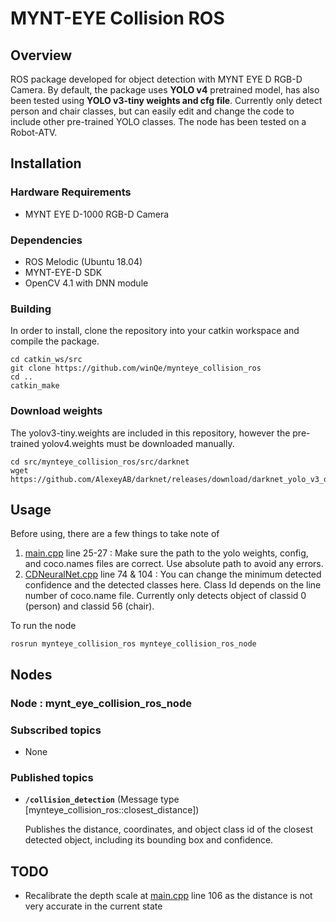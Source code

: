 # MYNT-EYE Collision ROS

## Overview

ROS package developed for object detection with MYNT EYE D RGB-D Camera. By default, the package uses **YOLO v4** pretrained model, has also been tested using **YOLO v3-tiny weights and cfg file**. Currently only detect person and chair classes, but can easily edit and change the code to include other pre-trained YOLO classes. The node has been tested on a Robot-ATV.

## Installation

### Hardware Requirements

* MYNT EYE D-1000 RGB-D Camera

### Dependencies

* ROS Melodic (Ubuntu 18.04)
* MYNT-EYE-D SDK
* OpenCV 4.1 with DNN module

### Building
In order to install, clone the repository into your catkin workspace and compile the package.

    cd catkin_ws/src
    git clone https://github.com/winQe/mynteye_collision_ros
    cd ..
    catkin_make

### Download weights
The yolov3-tiny.weights are included in this repository, however the pre-trained yolov4.weights must be downloaded manually.
    
    cd src/mynteye_collision_ros/src/darknet
    wget https://github.com/AlexeyAB/darknet/releases/download/darknet_yolo_v3_optimal/yolov4.weights


## Usage
Before using, there are a few things to take note of 
1. [main.cpp](src/main.cpp) line 25-27 : Make sure the path to the yolo weights, config, and coco.names files are correct. Use absolute path to avoid any errors.
2. [CDNeuralNet.cpp](src/CDNeuralNet.cpp) line 74 & 104 : You can change the minimum detected confidence and the detected classes here. Class Id depends on the line number of coco.name file. Currently only detects object of classid 0 (person) and classid 56 (chair).

To run the node
    
    rosrun mynteye_collision_ros mynteye_collision_ros_node 
 
 ## Nodes
### Node : mynt_eye_collision_ros_node

### Subscribed topics
 * None

### Published topics
* **`/collision_detection`** (Message type [mynteye_collision_ros::closest_distance])
  
  Publishes the distance, coordinates, and object class id of the closest detected object, including its bounding box and confidence.

## TODO
* Recalibrate the depth scale at [main.cpp](src/main.cpp) line 106 as the distance is not very accurate in the current state